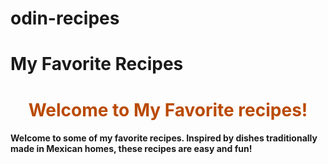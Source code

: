 # odin-recipes
<!DOCTYPE html>
<html lang="en">
  <h1>
    <meta charset="UTF-8">My Favorite Recipes
   
  </h1>
  
  <body>
    <center><h1 style="color:#BA4A00;">Welcome to My Favorite recipes!</h1>
</center>

  </head>

</body>
  
  <body>
    <h4>Welcome to some of my favorite recipes. Inspired by dishes traditionally made in Mexican homes, these recipes are easy and fun!</h4>
   
    
  </body>

</html>
